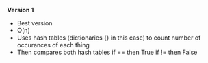 **Version 1**
- Best version
- O(n)
- Uses hash tables (dictionaries {} in this case) to count number of occurances of each thing
- Then compares both hash tables if == then True if != then False
